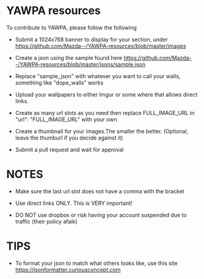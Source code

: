 # YAWPA resources

To contribute to YAWPA, please follow the following

- Submit a 1024x768 banner to display for your section, under https://github.com/Mazda--/YAWPA-resources/blob/master/images

- Create a json using the sample found here https://github.com/Mazda--/YAWPA-resources/blob/master/jsons/sample.json

- Replace "sample_json" with whatever you want to call your walls, something like "dope_walls" works

- Upload your wallpapers to either Imgur or some where that allows direct links. 

- Create as many url slots as you need then replace FULL_IMAGE_URL in "url": "FULL_IMAGE_URL" with your own

- Create a thumbnail for your images.The smaller the better. (Optional, leave the thumburl if you decide against it)

- Submit a pull request and wait for approval


# NOTES

- Make sure the last url slot does not have a comma with the bracket

- Use direct links ONLY. This is VERY important!

- DO NOT use dropbox or risk having your account suspended due to traffic (their policy afaik)


# TIPS

- To format your json to match what others looks like, use this site https://jsonformatter.curiousconcept.com



